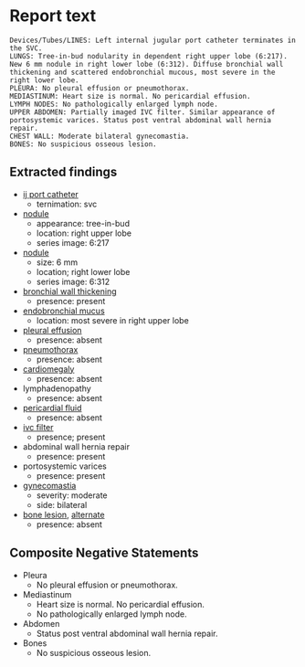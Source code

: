 # Report text

```text
Devices/Tubes/LINES: Left internal jugular port catheter terminates in the SVC.
LUNGS: Tree-in-bud nodularity in dependent right upper lobe (6:217). New 6 mm nodule in right lower lobe (6:312). Diffuse bronchial wall thickening and scattered endobronchial mucous, most severe in the right lower lobe. 
PLEURA: No pleural effusion or pneumothorax.
MEDIASTINUM: Heart size is normal. No pericardial effusion.
LYMPH NODES: No pathologically enlarged lymph node.
UPPER ABDOMEN: Partially imaged IVC filter. Similar appearance of portosystemic varices. Status post ventral abdominal wall hernia repair.
CHEST WALL: Moderate bilateral gynecomastia.
BONES: No suspicious osseous lesion.
```

## Extracted findings

- [ij port catheter](../../definitions/hood/tunneled-port-catheter.json)
  - ternimation: svc
- [nodule](../../definitions/hood/pulmonary-nodule.json)
  - appearance: tree-in-bud
  - location: right upper lobe
  - series image: 6:217
- [nodule](../../definitions/hood/pulmonary-nodule.json)
  - size: 6 mm
  - location; right lower lobe
  - series image: 6:312
- [bronchial wall thickening](../../definitions/hood/bronchial-wall-thickening.json)
  - presence: present
- [endobronchial mucus](../../definitions/hood/airway-mucus-plugging.json)
  - location: most severe in right upper lobe
- [pleural effusion](../../definitions/hood/pleural-effusion.json)
  - presence: absent
- [pneumothorax](../../definitions/hood/pneumothorax.md)
  - presence: absent
- [cardiomegaly](../../definitions/upmedic/Cardiomegaly.cde.md)
  - presence: absent
- lymphadenopathy
  - presence: absent
- [pericardial fluid](../../definitions/hood/pericardial-effusion.md)
  - presence: absent
- [ivc filter](../../definitions/hood/ivc-filter.json)
  - presence; present
- abdominal wall hernia repair
  - presence: present
- portosystemic varices
  - presence: present
- [gynecomastia](../../definitions/hood/gynecomastia.json)
  - severity: moderate
  - side: bilateral
- [bone lesion](../../definitions/hood/lytic-lesion.md), [alternate](../../definitions/hood/sclerotic-lesion.md)
  - presence: absent

## Composite Negative Statements

- Pleura
  - No pleural effusion or pneumothorax.
- Mediastinum
  - Heart size is normal. No pericardial effusion.
  - No pathologically enlarged lymph node.
- Abdomen
  - Status post ventral abdominal wall hernia repair.
- Bones
  - No suspicious osseous lesion.
  